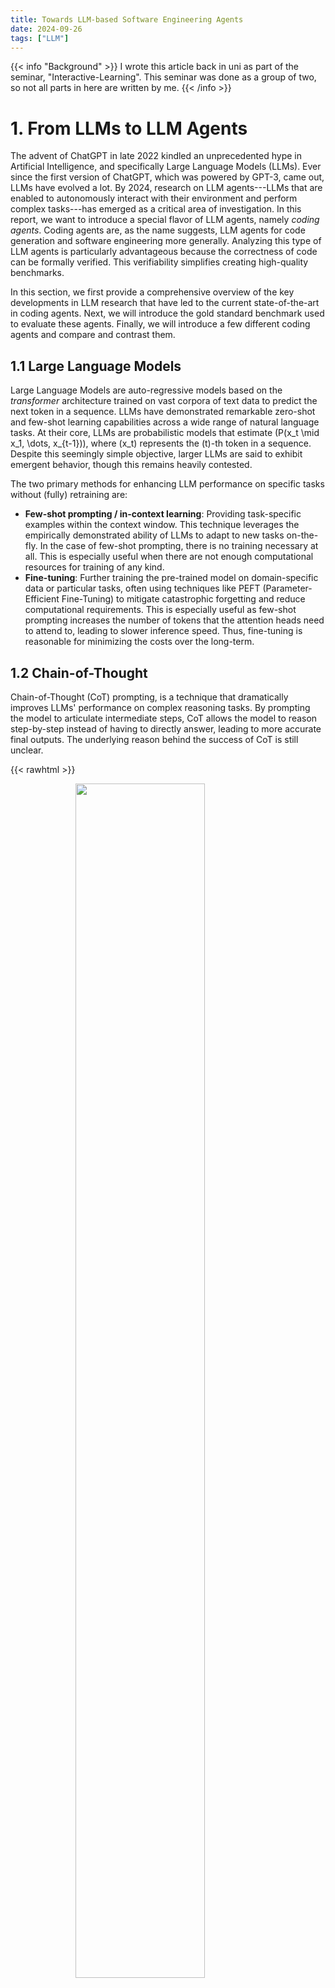 ```yaml
---
title: Towards LLM-based Software Engineering Agents
date: 2024-09-26
tags: ["LLM"]
---
```


{{< info "Background" >}}
I wrote this article back in uni as part of the seminar, "Interactive-Learning". This seminar was done as a group of two, so not all parts in here are written by me.
{{< /info >}}

# 1. From LLMs to LLM Agents

The advent of ChatGPT in late 2022 kindled an unprecedented hype in Artificial Intelligence, and specifically Large Language Models (LLMs). Ever since the first version of ChatGPT, which was powered by GPT-3, came out, LLMs have evolved a lot. By 2024, research on LLM agents---LLMs that are enabled to autonomously interact with their environment and perform complex tasks---has emerged as a critical area of investigation. In this report, we want to introduce a special flavor of LLM agents, namely *coding agents*. Coding agents are, as the name suggests, LLM agents for code generation and software engineering more generally. Analyzing this type of LLM agents is particularly advantageous because the correctness of code can be formally verified. This verifiability simplifies creating high-quality benchmarks.

In this section, we first provide a comprehensive overview of the key developments in LLM research that have led to the current state-of-the-art in coding agents. Next, we will introduce the gold standard benchmark used to evaluate these agents. Finally, we will introduce a few different coding agents and compare and contrast them.

## 1.1 Large Language Models 

Large Language Models are auto-regressive models based on the *transformer* architecture trained on vast corpora of text data to predict the next token in a sequence. LLMs have demonstrated remarkable zero-shot and few-shot learning capabilities across a wide range of natural language tasks. At their core, LLMs are probabilistic models that estimate \(P(x_t \mid x_1, \dots, x_{t-1})\), where \(x_t\) represents the \(t\)-th token in a sequence. Despite this seemingly simple objective, larger LLMs are said to exhibit emergent behavior, though this remains heavily contested.

The two primary methods for enhancing LLM performance on specific tasks without (fully) retraining are:
- **Few-shot prompting / in-context learning**: Providing task-specific examples within the context window. This technique leverages the empirically demonstrated ability of LLMs to adapt to new tasks on-the-fly. In the case of few-shot prompting, there is no training necessary at all. This is especially useful when there are not enough computational resources for training of any kind.
- **Fine-tuning**: Further training the pre-trained model on domain-specific data or particular tasks, often using techniques like PEFT (Parameter-Efficient Fine-Tuning) to mitigate catastrophic forgetting and reduce computational requirements. This is especially useful as few-shot prompting increases the number of tokens that the attention heads need to attend to, leading to slower inference speed. Thus, fine-tuning is reasonable for minimizing the costs over the long-term.

## 1.2 Chain-of-Thought

Chain-of-Thought (CoT) prompting, is a technique that dramatically improves LLMs' performance on complex reasoning tasks. By prompting the model to articulate intermediate steps, CoT allows the model to reason step-by-step instead of having to directly answer, leading to more accurate final outputs. The underlying reason behind the success of CoT is still unclear.

{{< rawhtml >}}
<figure>
    <img loading="lazy" style="display: block; margin-left: auto; margin-right: auto; width:70%" src="/attachments/llm_software_engineering/cot.png">
            <figcaption style="text-align:center; margin-top: 10px;">
            An example of Chain-of-Thought prompting.
    </figcaption>
</figure>
{{< /rawhtml >}}

## 1.3 Tool Use

{{< rawhtml >}}
<figure>
    <img loading="lazy" style="display: block; margin-left: auto; margin-right: auto; width:40%" src="/attachments/llm_software_engineering/toolformer.png">
        <figcaption style="text-align:center; margin-top: 10px;">Exemplary predictions of Toolformer. The
model autonomously decides to call different APIs
(from top to bottom: a question answering system,
a calculator, a machine translation system, and a
Wikipedia search engine) to obtain information that is
useful for completing a piece of text</figcaption>
</figure>
{{< /rawhtml >}}

While prompting techniques enhance the inherent capabilities of LLMs, integrating external tools expands their functional scope. LLMs famously struggle to do basic arithmetic consistently well, as their training data is natural language, which doesn't lend itself well to solve mathematical equations.  The Toolformer framework, introduced in, demonstrates a straightforward way how LLMs can be trained to use external tools through self-supervised learning.
Toolformer employs a two-stage process:
1. **API-aware data generation**: The model is prompted to generate plausible API calls within the text.
2. **Fine-tuning**: The model is trained on this augmented dataset, learning to predict when and how to use tools.
This approach allows LLMs to interface with calculators, search engines, file systems, the Python REPL, and other external tools, significantly increasing their problem-solving capabilities and usefulness. An example is depicted in \ref{fig:toolformer}.

## 1.4 The ReAct Framework

The ReAct (Reason+Act) framework, introduced in, combines reasoning in natural language with decision-making for interactive tasks. ReAct interleaves thought and action steps, where each action returns an observation. This observation is then pasted into the prompt and the process repeats until the LLM believes that it has found an answer. This prompting technique combines tool use and Chain-of-Thought style reasoning in a structured manner. 

The ReAct process can be formalized as follows:
1. **Observation (\(O_t\))**: Input from the environment at step \(t\). At \(t=0\), this can be seen as the original Question that the LLM has to answer.
2. **Thought (\(T_t\))**: LLM-generated reasoning based on the observation.
3. **Action (\(A_t\))**: Decision made based on the thought.
4. **Observation (\(O_{t+1}\))**: New input resulting from the action.

ReAct has shown particular promise in tasks requiring both language understanding and interaction with external environments, such as multi-hop question-answering.

## 1.5 LLM Agents

We have previously referred to the concept of an *LLM agent* without providing a formal definition. Given the novelty of this research area, there is not yet a universally accepted definition of what precisely constitutes an LLM agent. However, in general terms, an LLM agent can be described as an LLM that is enabled in some way to interact with its environment and that continually prompts itself in a loop until a goal is reached or some other stopping criterion is met, like length of the loop. Usually, the interaction with the environment is implemented via tool-use. In an LLM agent setup, the LLM usually decides itself when the goal is reached and the loop can be exited, such that a final answer can be provided.

LLM agents are often used for tasks that require complex reasoning or planning. Strategies that provide some structure to the prompts of the LLM agent, such as ReAct or Reflexion, are often called *agent frameworks*.

{{< rawhtml >}}
<figure>
    <img loading="lazy" style="display: block; margin-left: auto; margin-right: auto; width:70%" src="/attachments/llm_software_engineering/teaser.png">
        <figcaption style="text-align:center; margin-top: 10px;">
        An example of a real-life GitHub issue, along with its corresponding codebase, is provided to the LLM. The LLM then modifies files on disk to create a patch, which is applied to the codebase. The patch is tested to ensure that all tests pass.
    </figcaption>
</figure>
{{< /rawhtml >}}


# 2. SWE-Bench

With the ever-increasing development of LLMs, it is crucial to have a diverse set of benchmarks to accurately assess their real-world performance. Most high-end models that are released nowadays achieve high scores on the commonly used NLP benchmarks.  The *HumanEval* benchmark is of particular interest, as it focuses on simple, mostly self-contained programming tasks, which can usually be solved writing only a few lines of code with little context required. These tasks are also usually well specified.

Model | MMLU | HumanEval | DROP|
-----|-------|-----------|-----|
GPT-4o | 88.7   | 90.2   | 83.4|
Claude 3.5 | 88.7   | 92.0   | 87.1|
Lamma3 400b | 86.1   | 84.1   | 83.5|

Percentage of solved task for popular LLM's on common NLP-Benchmarks.

However, the everyday work of a software developer involves more complex tasks. For example, fixing a bug typically requires navigating through the codebase, opening and inspecting various files to locate the problematic section of code. To more accurately reflect this reality, there is a need for more challenging programming benchmarks. *SWE-Bench* was created to address this need. In SWE-Bench, instead of solving simple programming tasks, LLMs are required to perform more complex software engineering. Specifically, the LLM’s role in SWE-Bench is to write code for Git pull requests that resolve real-life GitHub issues.

## 2.1 Construction of SWE-Bench and SWE-Bench-Verified

SWE-Bench was created by collecting pull requests from popular GitHub Python projects. These pull requests were filtered to meet two criteria: (1) they resolve a GitHub issue and (2) they include changes to a test file in the repository, indicating that the user likely added a test to verify that the issue was resolved. After filtering, the collected instances were executed to ensure that at least one test changed from failing to passing as a result of applying the pull request.
The result is a benchmark with 2,294 problem instances.

OpenAI then further investigated SWE-Bench and identified several problems:
- Unit tests were overly specific or not relevant to the issue.
- Some issue descriptions were poor and underspecified.
- Some instances were difficult to set up reliably.

To address these issues, OpenAI collaborated with human annotators to rate the severity of these problems and selected the 500 instances with the fewest problems. This resulted in the creation of SWE-Bench-Verified, which is supposed to give more meaningful results.

## 2.2 Functionality of SWE-Bench

The LLM is provided with a description of a GitHub issue and the entire codebase of the associated repository. The model's task is to modify the codebase to resolve the given GitHub issue. To accomplish this, the LLM must be equipped with tools to read from and write to the codebase.

Once the LLM has made its changes, a git diff is calculated to create a patch. During evaluation, this patch is applied to the codebase, and if all tests pass, the issue is considered resolved. The final metric for evaluation is the percentage of correctly solved tasks. 

{{< rawhtml >}}
<figure>
    <img loading="lazy" style="display: block; margin-left: auto; margin-right: auto; width:70%" src="/attachments/llm_software_engineering/pipeline-evaluation.png">
        <figcaption style="text-align:center; margin-top: 10px;">
    Evaluation Pipeline of SWE-Bench visualized using a single task instance.
    </figcaption>
</figure>
{{< /rawhtml >}}

# 3. Retrieval-based Methods

One problem instance of SWE-Bench consists of an issue description and the corresponding codebase in which the issue occurs. Given that the length of these codebases far exceeds the context window size of current LLMs, the first challenge is to select the most relevant context to present to the model. Hence, information retrieval in some form is necessary. In the context of LLMs and LLM agents, the addition of information retrieval in the workflow is referred to as *Retrieval Augmented Generation* (RAG). In SWE-Bench, the authors compare sparse retrieval methods of the BM family with oracle retrieval, where the LLM is given the files that were edited to solve the issue. While these approaches do not seem to be successful, they provide insights into the strengths and weaknesses of current LLMs. 

## 3.1 Sparse Retrieval

Sparse retrieval, as opposed to the more commonly used dense retrieval methods, does not utilize semantic similarity, approximated through cosine similarity in the embedding space. Instead, it uses a statistical approach, where similarity is inherently linked to co-appearance. The Best Matching (BM) family of retrieval algorithms constitute one of the most widely used sparse retrieval methods and are, coincidentally, what was used as a baseline in SWE-Bench.

BM25, the most widely used variant of the BM family, works by estimating the relevance of a document to a query by combining the term frequency (TF) of each term in the query and the inverse document frequency (IDF) of each term across the entire collection of documents. It adjusts for the length of the document, assuming that longer documents may naturally contain more instances of any term. This method allows for efficient and effective retrieval in situations where the context size is large, and a dense, semantic similarity-based approach might be computationally prohibitive or less effective due to domain-specific language, such as programming code.

## 3.2 Oracle Retrieval

As the ability of an LLM to patch an issue is dependent on the information retrieval to provide the right files that need to be edited, any system that tries to solve SWE-Bench tasks is bottlenecked by the power of the retrieval algorithm. This is problematic as it does not allow for an independent probing of coding ability. To mitigate this, the authors of SWE-Bench also tried an oracle retrieval approach. As the name suggests, the oracle retrieval acts as a perfect retrieval algorithm, providing the code of exactly those files that were edited to solve the issue in the real world. The authors of SWE-Bench note that LLMs with a 27k context window retrieve none of the files from the oracle context almost half the time. This suggests that the localization of the bug is a great source of errors for coding agents.

Naturally, the oracle scenario is much less realistic, as a software engineer does not know a priori which files need to be changed to fix a bug. Hence, one could be lead to believe that the results of the oracle retrieval show the extent to which information retrieval is the bottleneck, or equivalently, how good the LLM is at fixing bugs, when given the code that contains the bug. Instead, in real world scenarios, software engineers have to build up a bigger context. They look at a superset of the oracle retrieved code to be able to reason about how to change the code to not only fix the bug, but also maintain the other functionality that the codebase provides. It is thus unclear whether oracle retrieval is really the upper limit for the information retrieval part of fixing bugs.

{{< rawhtml >}}
<figure>
    <img loading="lazy" style="display: block; margin-left: auto; margin-right: auto; width:60%" src="/attachments/llm_software_engineering/swe_agent_overview.png">
        <figcaption style="text-align:center; margin-top: 10px;">
    Overview of SWE-Agent.
    </figcaption>
</figure>
{{< /rawhtml >}}

## 3.3 SWE-Agent

*SWE-Agent* was the first attempt at solving the SWE-Bench benchmark using an agent. Essentially, it operates within the ReAct framework, interleaving Thought and Action. A key innovation introduced by SWE-Agent is the *Agent-Computer Interface* (ACI), a dedicated layer that manages all interactions between the agent and the computer. Rather than directly accessing the file system or code, SWE-Agent communicates its actions and intentions using a domain-specific language. This communication is processed by the ACI, which decides whether to execute or deny the agent's requests based on permission constraints or the correct interpretation of the command.

### 3.3.1 ACI

The ACI consists of multiple components. These are:
- **Search and Navigation Tools**: The agent uses specialized commands like `find_file`, `search_file`, and `search_dir` to navigate and search within codebases. These commands are designed to return concise summaries and suppress verbose output to avoid overwhelming the agent with unnecessary details.
- **File Viewer**: Once a file of interest is identified, the agent can utilize the file viewer, which displays up to 100 lines of the file at a time. The agent can scroll through the file using commands such as `scroll_down` and `scroll_up` or directly access a specific line with the `goto` command. This functionality helps the agent efficiently locate and analyze specific sections of code.
- **File Editor**: The file editor allows the agent to make modifications to the code by replacing specified lines. The agent needs to specify the line numbers where a change should be made. The authors of *SWE-Agent* note that this is one of the most common points of failure, as LLMs really struggle with counting. After editing, the updated content is immediately displayed to the agent, ensuring that changes can be reviewed in real-time. As LLMs struggle with editing files in such a way that the resulting file contains syntactically valid python code, a code linter is utilized to provide feedback on any mistakes detected during the editing process.
- **Context Management**: To maintain a concise and relevant context, *SWE-Agent* employs various strategies, such as informative prompts, error messages, and context trimming. The agent is guided to generate both a thought and an action at each step, and any malformed commands trigger error responses that prompt the agent to retry until a valid action is generated.

The design of the ACI is informed by principles derived from human-computer interaction (HCI) studies, emphasizing simplicity, efficiency, and informative feedback to enhance the agent's performance. For example, commands are kept simple and concise to prevent pollution of the context window, operations are consolidated to minimize the number of actions needed, and feedback is concise yet sufficiently informative to guide the agent effectively. Additionally, guardrails such as syntax checkers are implemented to prevent error propagation and assist the agent in quickly recovering from mistakes.
Analysis and ablation studies of *SWE-Agent* demonstrate that these principles significantly improve performance across various tasks, highlighting the importance of designing ACIs tailored to the unique strengths and limitations of LLM agents.

### 3.3.2 Results

Clearly, it can be seen that SWE-Agent greatly outperforms the retrieval-based methods. The improved results come at a cost, quite literally, as the average cost of one run on one problem instance of the dataset are tenfold compared to the retrieval-based approach. The reason for this is that the retrieval does not occur through some heuristic. Instead, the agent browses different files and makes decisions based on the contexts of the files and the agent's internal monologue. Thus, there are great inefficiencies whenever a file or even a part of a file is loaded into the context window that the LLM has to look through to judge whether it is needed to solve the issue.


{{< rawhtml >}}
<figure>
    <img loading="lazy" style="display: block; margin-left: auto; margin-right: auto; width:50%" src="/attachments/llm_software_engineering/res-swe.png">
        <figcaption style="text-align:center; margin-top: 10px;">
    Main results for *SWE-Agent* performance on the full and Lite splits of the SWE-bench test set, taken from SWE-Agent*. The models that they benchmark are the retrieval-based method, which they call RAG, an agent with a basic CLI, i.e. without an ACI, and *SWE-Agent*.
    </figcaption>
</figure>
{{< /rawhtml >}}


{{< rawhtml >}}
<figure>
    <img loading="lazy" style="display: block; margin-left: auto; margin-right: auto; width:100%" src="/attachments/llm_software_engineering/acr.png">
        <figcaption style="text-align:center; margin-top: 10px;">
    Overall workflow of AutoCodeRover.
    </figcaption>
</figure>
{{< /rawhtml >}}


## 3.4 AutoCodeRover

*AutoCodeRover* is another automated approach designed to autonomously solve GitHub issues. Unlike other methods, such as SWE-Agent, which treats the codebase as a collection of files, AutoCodeRover represents the codebase using an abstract syntax tree. This structural representation allows for more efficient code search during the iterative process, thereby enhancing the LLM's understanding of the codebase.

Additionally, AutoCodeRover employs *spectrum-based fault localization* to improve the LLM's contextual understanding when tests are available. The authors' experiments demonstrate that this method successfully solves 19\% of the issues in SWE-Bench-Lite, marking an improvement compared to SWE-Agent.

Spectrum-based fault localization aims to identify faulty code segments by analyzing control-flow differences between successful and unsuccessful test cases and assigning a suspiciousness score to the likely problematic areas.

### 3.4.1 Method

AutoCodeRover takes as input a problem and a codebase. The problem consists of a title and a description in natural language. The codebase must be available offline on the disk. AutoCodeRover operates in two phases: the *context-retrieval stage* and the *patch generation stage*.

In the context-retrieval stage, the agent uses various code search tools, to navigate through the codebase and identify sections relevant to the problem. This phase is iterative; at the end of each iteration, the model evaluates whether it has gathered sufficient context or if additional information is needed. If the model determines that it has enough context, it proceeds to the patch generation stage. Otherwise, it remains in the context-retrieval stage and performs another iteration.

A single iteration of the context-retrieval stage operates as follows: First, the model selects a set of tools it wishes to use. These tools are then executed, and their output is returned to the agent. For the evaluation, the agent receives not only the context collected during the context-retrieval stage but also code snippets identified by Spectrum-based Fault Localization, which are likely to contain faulty code. In the patch generation stage, the agent uses the previously retrieved context to generate a software patch in a specific format intended to resolve the issue. If the agent is unable to generate a patch in the correct format, it enters a retry loop, where it attempts a predefined number of times to create a software patch. If after the predefined number of times no patch was created, AutoCodeRover fails the instance.

### 3.4.2 Evaluation

**Experiment Setup** 
The authors evaluate AutoCodeRover on SWE-Bench and SWE-Bench-Lite, which contain 2,294 and 300 GitHub issues, respectively. Additionally, they use Devin and SWE-Agent as baselines to compare their performance with AutoCodeRover. Each experiment is repeated three times to mitigate the randomness inherent to LLMs. The LLM model used is GPT-4, which is responsible both for searching the codebase and generating the final software patch. AutoCodeRover concludes either when a patch is successfully generated or after ten attempts if no patch can be produced.

**Results**
AutoCodeRover achieves an accuracy of 17.60\% on the full SWE-Bench with a single pass and 17.96\% when running three passes per instance. In comparison, SWE-Agent resolves 12.47\% of all GitHub issues in the full SWE-Bench. On SWE-Bench-Lite, the accuracy of AutoCodeRover increases to 19.00\% for a single pass per instance, which is expected since SWE-Bench-Lite includes many of the easier instances. This is compared to SWE-Agent, which resolves 18.00\% of all instances.

## 3.5 Agentless

Most methods used to solve SWE-Bench rely on an agent-based approach, including systems like AutoCodeRover and SWE-Agent.
These agents perform tasks such as reading and editing files, navigating the codebase and observing feedback. The agent makes multiple attempts, with each attempt consisting of several actions, such as using tools, with each action depending on the previous one.

This approach introduces several challenges: 
- **Complex and difficult-to-use tools**: Tool usage often requires the LLM-generated response to follow a precise format, which can be challenging for an LLM to achieve consistently, especially if the LLM is not fine-tuned on the tool-use.
- **Lack of control in planning**: In an agent-based approach, the agent autonomously decides the next action based on feedback from the previous one. However, due to the large action space, the LLM can easily become confused. 
- **Limited ability to self-reflect**: LLMs often struggle to differentiate between useful feedback and misleading information, which can lead them down the wrong path.

*Agentless* addresses these issues by removing the agent-based approach altogether. Instead, it operates in two straightforward phases: identifying the buggy code and repairing it. Specifically, it follows these steps:
- The process begins by taking the existing project codebase and issue description as input. 
- The codebase is then transformed into a tree-like structure. 
- The LLM ranks the top $N$ most suspicious files that likely require editing to resolve the issue. 
- For each of these selected files, the LLM receives a list of class and function declarations and selects those that appear suspicious. 
- The full code for the identified suspicious classes and functions is provided to the LLM. 
- Using these full code snippets, the LLM makes edits to address the issue. This step is repeated to generate multiple software patches. 
- The generated patches are filtered to eliminate syntax errors and test failures. 
- Finally, the patches are ranked by the LLM, and the top-ranked patch is chosen as the solution. 

None of the techniques used by Agentless in isolation are unique or new. Instead, it cleverly combines them into a simple pipeline for autonomous software engineering, avoiding many of the pitfalls encountered by agent-based approaches through this simplicity.

This methodology allows Agentless to outperform other agent-based techniques, achieving a solve rate of 27.33\% on SWE-Bench, compared to 18.00\% for SWE-Agent, and 19.00\% for AutoCodeRover.

{{< rawhtml >}}
<figure>
    <img loading="lazy" style="display: block; margin-left: auto; margin-right: auto; width:70%" src="/attachments/llm_software_engineering/overview.png">
        <figcaption style="text-align:center; margin-top: 10px;">
        This graphic depicts the overall workflow of Agentless.
    </figcaption>
</figure>
{{< /rawhtml >}}


# 4. Outlook

In this report, we introduced the concept of LLM Agents and specifically talk about their application in a Software Engineering setup. As benchmarks for coding are rather oversaturated and do not depict the depth of software engineering, we introduced SWE-Bench, a benchmark that aims to mitigate the issues that other coding  benchmarks are plagued with. We then systematically introduced different LLM Agents that were conceived to solve SWE-Bench specifically and software engineering more broadly. We started with retrieval based methods that are not LLM Agents as they are commonly understood. We saw that they are almost completely incapable of solving SWE Bench. Then, we introduced SWE-Agent and AutoCodeRover, which are truly agentic approaches, that set a new standard for SWE-Bench respectively. Lastly, we took a look at Agentless, a non-agentic approach that provides more structure and is reminiscent of the retrieval-based methods, which currently ranks among the best systems to solve SWE-Bench and is, more specifically, much cheaper than the other approaches.

It remains to be seen whether the future of LLM-based Coding agents will be dominated by more agentic approaches that give the LLM more freedom in decision making or in less agentic approaches that greatly limit the flexibility of the LLM and provide a structure that the LLM is forced to follow. As the capabilities of LLM agents is largely a function of the capabilities of the underlying LLMs, it is expected that LLM agents will get better on their own, without having to change the agent framework. It indicates that, without improved agent frameworks, good results on SWE-Bench will be limited to huge, closed-source LLMs. Research into LLM capability enhancement for software engineering will, thus, be of great importance for companies and users that value data ownership and model sovereignty.

